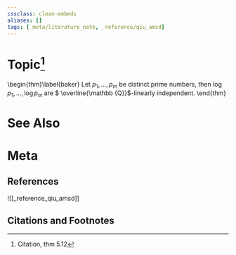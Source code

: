 ```yaml
---
cssclass: clean-embeds
aliases: []
tags: [_meta/literature_note, _reference/qiu_amsd]
---
```

# Topic[^1]
\begin{thm}\label{baker} Let $p_1,...,p_m$ be distinct prime numbers, then $\log p_1,...,\log p_m$ are  $  \overline{\mathbb {Q}}$-linearly independent. 
\end{thm}

# See Also

# Meta
## References
![[_reference_qiu_amsd]]


## Citations and Footnotes
[^1]: Citation, thm 5.12